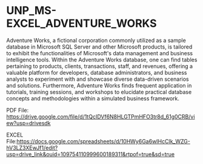 # UNP_MS-EXCEL_ADVENTURE_WORKS

Adventure Works, a fictional corporation commonly utilized as a sample database in Microsoft SQL Server and other Microsoft products, is tailored to exhibit the functionalities of Microsoft's data management and business intelligence tools. Within the Adventure Works database, one can find tables pertaining to products, clients, transactions, staff, and revenues, offering a valuable platform for developers, database administrators, and business analysts to experiment with and showcase diverse data-driven scenarios and solutions. Furthermore, Adventure Works finds frequent application in tutorials, training sessions, and workshops to elucidate practical database concepts and methodologies within a simulated business framework.

PDF File: https://drive.google.com/file/d/1tQcIDVf6N8HLGTPmHFO3tr8d_61g0CRB/view?usp=drivesdk

EXCEL File:https://docs.google.com/spreadsheets/d/10HWy6Ga6wIHcClk_WZG-hV3LZ3XEwJf1/edit?usp=drive_link&ouid=109754110999600189311&rtpof=true&sd=true
